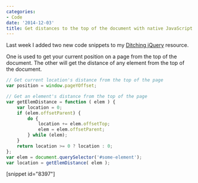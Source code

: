 ```yaml
---
categories:
- Code
date: '2014-12-03'
title: Get distances to the top of the document with native JavaScript
---
```


Last week I added two new code snippets to my [Ditching jQuery](https://gomakethings.com/ditching-jquery) resource.

One is used to get your current position on a page from the top of the document. The other will get the distance of any element from the top of the document.

```javascript
// Get current location's distance from the top of the page
var position = window.pageYOffset;

// Get an element's distance from the top of the page
var getElemDistance = function ( elem ) {
    var location = 0;
    if (elem.offsetParent) {
        do {
            location += elem.offsetTop;
            elem = elem.offsetParent;
        } while (elem);
    }
    return location >= 0 ? location : 0;
};
var elem = document.querySelector('#some-element');
var location = getElemDistance( elem );
```

[snippet id="8397"]
